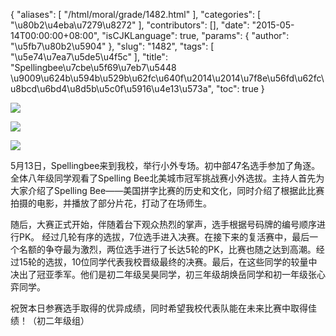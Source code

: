 {
    "aliases": [
        "/html/moral/grade/1482.html"
    ],
    "categories": [
        "\u80b2\u4eba\u7279\u8272"
    ],
    "contributors": [],
    "date": "2015-05-14T00:00:00+08:00",
    "isCJKLanguage": true,
    "params": {
        "author": "\u5fb7\u80b2\u5904"
    },
    "slug": "1482",
    "tags": [
        "\u5e74\u7ea7\u5de5\u4f5c"
    ],
    "title": "Spellingbee\u7cbe\u5f69\u7eb7\u5448 \u9009\u624b\u594b\u529b\u62fc\u640f\u2014\u2014\u7f8e\u56fd\u62fc\u8bcd\u6bd4\u8d5b\u5c0f\u5916\u4e13\u573a",
    "toc": true
}

****<img
    src="http://www.tfls.cn/images/150515/6-1505151513429D.JPG"
    style="display:block;margin-left:auto;margin-right:auto;"
    decoding="async"
    fetchpriority="auto"
    loading="lazy"
/>****









****<img
    src="http://www.tfls.cn/images/150515/6-150515151342240.JPG"
    style="display:block;margin-left:auto;margin-right:auto;"
    decoding="async"
    fetchpriority="auto"
    loading="lazy"
/>****









****<img
    src="http://www.tfls.cn/images/150515/6-150515151342633.JPG"
    style="display:block;margin-left:auto;margin-right:auto;"
    decoding="async"
    fetchpriority="auto"
    loading="lazy"
/>****









  





5月13日，Spellingbee来到我校，举行小外专场。初中部47名选手参加了角逐。全体八年级同学观看了Spelling Bee北美城市冠军挑战赛小外选拔。主持人首先为大家介绍了Spelling Bee——美国拼字比赛的历史和文化，同时介绍了根据此比赛拍摄的电影，并播放了部分片花，打动了在场师生。




随后，大赛正式开始，伴随着台下观众热烈的掌声，选手根据号码牌的编号顺序进行PK。 经过几轮有序的选拔，7位选手进入决赛。在接下来的复活赛中，最后一个名额的争夺最为激烈，两位选手进行了长达5轮的PK，比赛也随之达到高潮。经过15轮的选拔，10位同学代表我校晋级最终的决赛。最后，在这些同学的较量中决出了冠亚季军。他们是初二年级吴昊同学，初三年级胡焕岳同学和初一年级张心弈同学。




祝贺本日参赛选手取得的优异成绩，同时希望我校代表队能在未来比赛中取得佳绩！（初二年级组）


